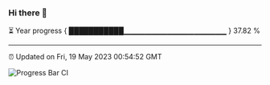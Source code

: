 ### Hi there 👋

⏳ Year progress { ███████████▁▁▁▁▁▁▁▁▁▁▁▁▁▁▁▁▁▁▁ } 37.82 %

---

⏰ Updated on Fri, 19 May 2023 00:54:52 GMT

![Progress Bar CI](https://github.com/liununu/liununu/workflows/Progress%20Bar%20CI/badge.svg)
